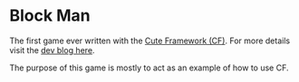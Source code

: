 # Block Man

The first game ever written with the [Cute Framework (CF)](https://github.com/RandyGaul/cute_framework). For more details visit the [dev blog here](https://forums.tigsource.com/index.php?topic=70683.0).

The purpose of this game is mostly to act as an example of how to use CF.